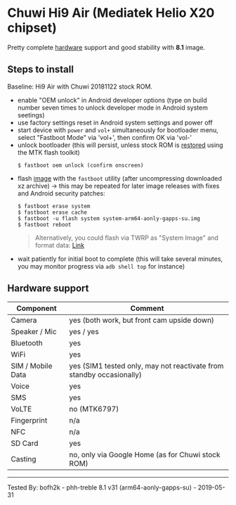 # Chuwi Hi9 Air (Mediatek Helio X20 chipset)

Pretty complete [hardware](https://forum.xda-developers.com/general/device-reviews-and-information/chuwi-hi9-air-64gb-mt6797-x20-deca-core-t3775682) support and good stability with **8.1** image.

## Steps to install

Baseline: Hi9 Air with Chuwi 20181122 stock ROM.
* enable "OEM unlock" in Android developer options (type on build number seven times to unlock developer mode in Android system seetings)
* use factory settings reset in Android system settings and power off
* start device with `power` and `vol+` simultaneously for bootloader menu, select "Fastboot Mode" via 'vol+', then confirm OK via 'vol-'
* unlock bootloader (this will persist, unless stock ROM is [restored](https://forum.xda-developers.com/general/device-reviews-and-information/chuwi-hi9-air-64gb-mt6797-x20-deca-core-t3775682) using the MTK flash toolkit)
    ```
    $ fastboot oem unlock (confirm onscreen)
    ```
* flash [image](https://github.com/phhusson/treble_experimentations/releases) with the `fastboot` utility (after uncompressing downloaded xz archive) -> this may be repeated for later image releases with fixes and Android security patches:
    ```
    $ fastboot erase system
    $ fastboot erase cache
    $ fastboot -u flash system system-arm64-aonly-gapps-su.img
    $ fastboot reboot
    ```
     > Alternatively, you could flash via TWRP as "System Image" and format data: [Link](https://www.xda-developers.com/flash-generic-system-image-project-treble-device/)
* wait patiently for initial boot to complete (this will take several minutes, you may monitor progress via `adb shell top` for instance) 

## Hardware support

| Component                 |      Comment                                              |
|---------------------------|-----------------------------------------------------------|
| Camera                    | yes (both work, but front cam upside down)                |
| Speaker / Mic             | yes / yes                                                 |
| Bluetooth                 | yes                                                       |
| WiFi                      | yes                                                       |
| SIM / Mobile Data         | yes (SIM1 tested only, may not reactivate from standby occasionally)|
| Voice                     | yes                                                       |
| SMS                       | yes                                                       |
| VoLTE                     | no (MTK6797)                                              |
| Fingerprint               | n/a                                                       |
| NFC                       | n/a                                                       |
| SD Card                   | yes                                                       |
| Casting                   | no, only via Google Home (as for Chuwi stock ROM)         |
---

Tested By: bofh2k - phh-treble 8.1 v31 (arm64-aonly-gapps-su) - 2019-05-31